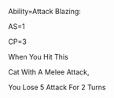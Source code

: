 Ability=Attack Blazing:

AS=1

CP=3

When You Hit This 

Cat With A Melee Attack,

You Lose 5 Attack For 2 Turns
